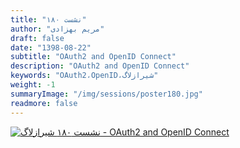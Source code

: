 ```yaml
---
title: "نشست ۱۸۰"
author: "مریم بهزادی"
draft: false
date: "1398-08-22"
subtitle: "OAuth2 and OpenID Connect"
description: "OAuth2 and OpenID Connect"
keywords: "OAuth2،OpenID،شیرازلاگ"
weight: -1
summaryImage: "/img/sessions/poster180.jpg"
readmore: false
---
```


[![نشست ۱۸۰ شیرازلاگ - OAuth2 and OpenID Connect](/img/sessions/poster180.jpg)](/img/sessions/poster180.jpg)

